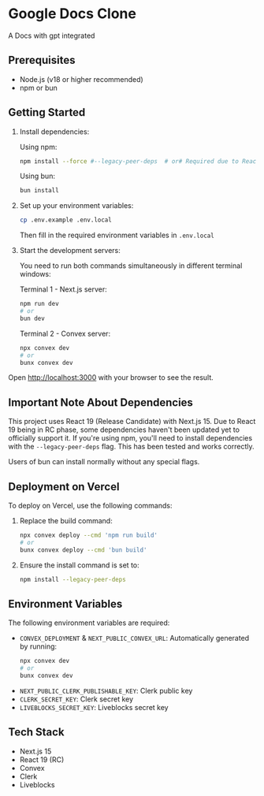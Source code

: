 # Google Docs Clone

A Docs with gpt integrated


## Prerequisites

- Node.js (v18 or higher recommended)
- npm or bun

## Getting Started

1. Install dependencies:

   Using npm:
   ```bash
   npm install --force #--legacy-peer-deps  # or# Required due to React 19 RC
   ```

   Using bun:
   ```bash
   bun install
   ```

2. Set up your environment variables:
   ```bash
   cp .env.example .env.local
   ```
   Then fill in the required environment variables in `.env.local`

3. Start the development servers:

   You need to run both commands simultaneously in different terminal windows:

   Terminal 1 - Next.js server:
   ```bash
   npm run dev
   # or
   bun dev
   ```

   Terminal 2 - Convex server:
   ```bash
   npx convex dev
   # or
   bunx convex dev
   ```

Open [http://localhost:3000](http://localhost:3000) with your browser to see the result.

## Important Note About Dependencies

This project uses React 19 (Release Candidate) with Next.js 15. Due to React 19 being in RC phase, some dependencies haven't been updated yet to officially support it. If you're using npm, you'll need to install dependencies with the `--legacy-peer-deps` flag. This has been tested and works correctly.

Users of bun can install normally without any special flags.

## Deployment on Vercel

To deploy on Vercel, use the following commands:

1. Replace the build command:
   ```bash
   npx convex deploy --cmd 'npm run build'
   # or
   bunx convex deploy --cmd 'bun build'
   ```

2. Ensure the install command is set to:
   ```bash
   npm install --legacy-peer-deps
   ```

## Environment Variables

The following environment variables are required:

- `CONVEX_DEPLOYMENT` & `NEXT_PUBLIC_CONVEX_URL`: Automatically generated by running:
  ```bash
  npx convex dev
  # or
  bunx convex dev
  ```
- `NEXT_PUBLIC_CLERK_PUBLISHABLE_KEY`: Clerk public key
- `CLERK_SECRET_KEY`: Clerk secret key
- `LIVEBLOCKS_SECRET_KEY`: Liveblocks secret key

## Tech Stack

- Next.js 15
- React 19 (RC)
- Convex
- Clerk
- Liveblocks
